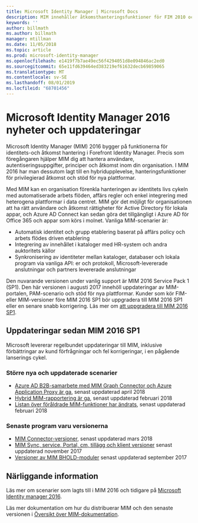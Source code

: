 ```yaml
---
title: Microsoft Identity Manager | Microsoft Docs
description: MIM innehåller åtkomsthanteringsfunktioner för FIM 2010 och hjälper dig att hantera användare, autentiseringsuppgifter, principer och åtkomst i din organisation.
keywords: ''
author: billmath
ms.author: billmath
manager: mtillman
ms.date: 11/05/2018
ms.topic: article
ms.prod: microsoft-identity-manager
ms.openlocfilehash: e1419f7b7ae49ec56f4294051d8e094846ac2ed0
ms.sourcegitcommit: 65e11fd639464ed383219ef61632decb69859065
ms.translationtype: MT
ms.contentlocale: sv-SE
ms.lasthandoff: 08/01/2019
ms.locfileid: "68701456"
---
```

# <a name="microsoft-identity-manager-2016-news-and-updates"></a>Microsoft Identity Manager 2016 nyheter och uppdateringar

Microsoft Identity Manager (MIM) 2016 bygger på funktionerna för identitets-och åtkomst hantering i Forefront Identity Manager. Precis som föregångaren hjälper MIM dig att hantera användare, autentiseringsuppgifter, principer och åtkomst inom din organisation.  I MIM 2016 har man dessutom lagt till en hybridupplevelse, hanteringsfunktioner för privilegierad åtkomst och stöd för nya plattformar.


Med MIM kan en organisation förenkla hanteringen av identitets livs cykeln med automatiserade arbets flöden, affärs regler och enkel integrering med heterogena plattformar i data centret. MIM gör det möjligt för organisationen att ha rätt användare och åtkomst rättigheter för Active Directory för lokala appar, och Azure AD Connect kan sedan göra det tillgängligt i Azure AD för Office 365 och appar som körs i molnet. Vanliga MIM-scenarier är:
 - Automatisk identitet och grupp etablering baserat på affärs policy och arbets flödes driven etablering
 - Integrering av innehållet i kataloger med HR-system och andra auktoritets källor
 - Synkronisering av identiteter mellan kataloger, databaser och lokala program via vanliga API: er och protokoll, Microsoft-levererade anslutningar och partners levererade anslutningar

Den nuvarande versionen under vanlig support är MIM 2016 Service Pack 1 (SP1).  Den här versionen i augusti 2017 innehöll uppdateringar av MIM-portalen, PAM-scenario och stöd för nya plattformar.  Kunder som kör FIM-eller MIM-versioner före MIM 2016 SP1 bör uppgradera till MIM 2016 SP1 eller en senare snabb korrigering.  Läs mer om [att uppgradera till MIM 2016 SP1](./reference/version-history.md).

## <a name="updates-since-mim-2016-sp1"></a>Uppdateringar sedan MIM 2016 SP1

Microsoft levererar regelbundet uppdateringar till MIM, inklusive förbättringar av kund förfrågningar och fel korrigeringar, i en pågående lanserings cykel.

### <a name="major-new-and-updated-scenarios"></a>Större nya och uppdaterade scenarier

- [Azure AD B2B-samarbete med MIM Graph Connector och Azure Application Proxy är ga](microsoft-identity-manager-2016-graph-b2b-scenario.md), senast uppdaterad april 2018
- [Hybrid MIM-rapportering är ga](https://cloudblogs.microsoft.com/enterprisemobility/2018/02/23/hybrid-mim-reporting-now-available-in-azure-active-directory/), senast uppdaterad februari 2018
- [Listan över föråldrade MIM-funktioner har ändrats](microsoft-identity-manager-2016-deprecated-features.md), senast uppdaterad februari 2018

### <a name="recent-software-releases"></a>Senaste program varu versionerna

- [MIM Connector-versioner](./reference/microsoft-identity-manager-2016-connector-version-history.md), senast uppdaterad mars 2018
- [MIM Sync, service, Portal, cm, tillägg och klient versioner](./reference/version-history.md) senast uppdaterad november 2017
- [Versioner av MIM BHOLD-moduler](./reference/version-bhold-history.md) senast uppdaterad september 2017




## <a name="related-topics"></a>Närliggande information

Läs mer om scenarier som lagts till i MIM 2016 och tidigare på [Microsoft Identity manager 2016](microsoft-identity-manager-2016.md).

Läs mer dokumentation om hur du distribuerar MIM och den senaste versionen i [Översikt över MIM-dokumentation](https://docs.microsoft.com/en-us/microsoft-identity-manager/).

